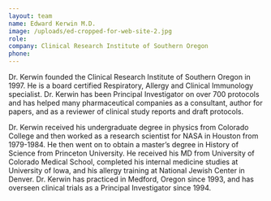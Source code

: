 ```yaml
---
layout: team
name: Edward Kerwin M.D.
image: /uploads/ed-cropped-for-web-site-2.jpg
role:
company: Clinical Research Institute of Southern Oregon
phone:
---
```


Dr. Kerwin founded the Clinical Research Institute of Southern Oregon in 1997. He is a board certified Respiratory, Allergy and Clinical Immunology specialist. Dr. Kerwin has been Principal Investigator on over 700 protocols and has helped many pharmaceutical companies as a consultant, author for papers, and as a reviewer of clinical study reports and draft protocols.

Dr. Kerwin received his undergraduate degree in physics from Colorado College and then worked as a research scientist for NASA in Houston from 1979-1984. He then went on to obtain a master’s degree in History of Science from Princeton University. He received his MD from University of Colorado Medical School, completed his internal medicine studies at University of Iowa, and his allergy training at National Jewish Center in Denver. Dr. Kerwin has practiced in Medford, Oregon since 1993, and has overseen clinical trials as a Principal Investigator since 1994.